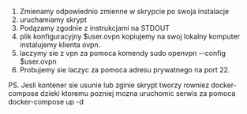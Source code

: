 1. Zmienamy odpowiednio zmienne w skrypcie po swoja instalacje
2. uruchamiamy skrypt
3. Podązamy zgodnie z instrukcjami na STDOUT
4. plik konfiguracyjny $user.ovpn kopiujemy na swoj lokalny komputer instalujemy klienta ovpn.
5. laczymy sie z vpn za pomoca komendy sudo openvpn --config $user.ovpn
6. Probujemy sie laczyc za pomoca adresu prywatnego na port 22.

PS. Jesli kontener sie usunie lub zginie skrypt tworzy rowniez docker-compose dzieki ktoremu pozniej mozna uruchomic serwis za pomoca docker-compose up -d
